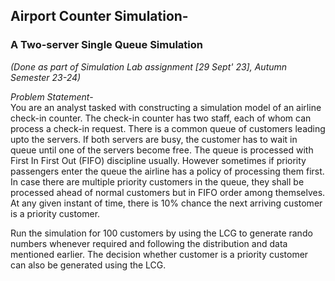 ## Airport Counter Simulation-  
### A Two-server Single Queue Simulation  

_(Done as part of Simulation Lab assignment [29 Sept' 23], Autumn Semester 23-24)_

*Problem Statement*-  
You are an analyst tasked with constructing a simulation model of an airline check-in counter. The check-in counter has two staff, each of whom can process a check-in request. There is a common queue of customers leading upto the servers. If both servers are busy, the customer has to wait in queue until one of the servers become free. The queue is processed with First In First Out (FIFO) discipline usually. However sometimes if priority passengers enter the queue the airline has a policy of processing them first. In case there are multiple priority customers in the queue, they shall be processed ahead of normal customers but in FIFO order among themselves. At any given instant of time, there is 10% chance the next arriving customer is a priority customer.  

Run the simulation for 100 customers by using the LCG to generate rando numbers whenever required and following the distribution and data mentioned earlier. The decision whether customer is a priority customer can also be generated using the LCG.